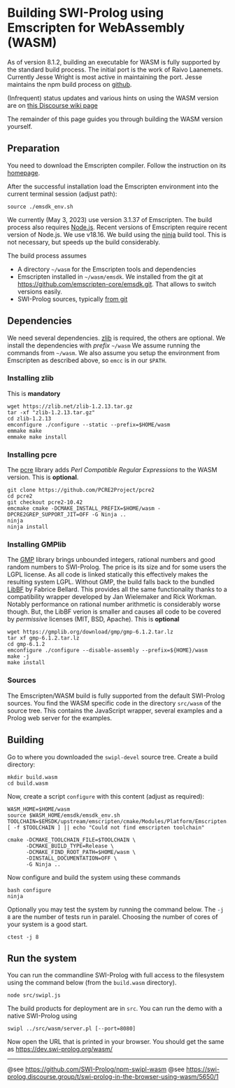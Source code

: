 # Building SWI-Prolog using Emscripten for WebAssembly (WASM)

As  of  version  8.1.2,  building  an executable  for  WASM  is  fully
supported by the standard build process.  The initial port is the work
of  Raivo  Laanemets.   Currently  Jesse  Wright  is  most  active  in
maintaining  the  port.  Jesse  maintains  the  npm build  process  on
[github](https://github.com/SWI-Prolog/npm-swipl-wasm).

(Infrequent) status updates and various hints on using the WASM version
are on [this Discourse wiki page](https://swi-prolog.discourse.group/t/swi-prolog-in-the-browser-using-wasm/5650/1)

The  remainder of  this  page  guides you  through  building the  WASM
version yourself.


## Preparation

You need to  download the Emscripten compiler.  Follow the instruction
on                                                                 its
[homepage](http://kripken.github.io/emscripten-site/docs/getting_started/downloads.html).

After the successful installation load the Emscripten environment into
the current terminal session (adjust path):

    source ./emsdk_env.sh

We  currently (May  3, 2023)  use version  3.1.37 of  Emscripten.  The
build  process also  requires [Node.js](https://nodejs.org/).   Recent
versions  of Emscripten  require recent  version of  Node.js.  We  use
v18.16.   We build  using the  [ninja](https://ninja-build.org/) build
tool.  This is not necessary, but speeds up the build considerably.

The build process assumes

  - A directory `~/wasm` for the Emscripten tools and dependencies
  - Emscripten installed in `~/wasm/emsdk`.  We installed from the
    git at https://github.com/emscripten-core/emsdk.git.  That
	allows to switch versions easily.
  - SWI-Prolog sources, typically [from git](https://github.com/SWI-Prolog/swipl-devel)


## Dependencies

We need several  dependencies.  [zlib](https://zlib.net/) is required,
the others  are optional.  We  install the dependencies  with _prefix_
`~/wasm` We assume running the commands from `~/wasm`.  We also assume
you  setup the  environment  from Emscripten  as  described above,  so
`emcc` is in our `$PATH`.

### Installing zlib

This is __mandatory__

    wget https://zlib.net/zlib-1.2.13.tar.gz
    tar -xf "zlib-1.2.13.tar.gz"
    cd zlib-1.2.13
    emconfigure ./configure --static --prefix=$HOME/wasm
    emmake make
	emmake make install

### Installing pcre

The  [pcre](https://www.pcre.org/)   library  adds   _Perl  Compatible
Regular Expressions_ to the WASM version.  This is __optional__.

    git clone https://github.com/PCRE2Project/pcre2
	cd pcre2
	git checkout pcre2-10.42
	emcmake cmake -DCMAKE_INSTALL_PREFIX=$HOME/wasm -DPCRE2GREP_SUPPORT_JIT=OFF -G Ninja ..
	ninja
	ninja install

### Installing GMPlib

The  [GMP](https://gmplib.org/)  library  brings  unbounded  integers,
rational numbers and good random  numbers to SWI-Prolog.  The price is
its size and for  some users the LGPL license.  As  all code is linked
statically this effectively makes  the resulting system LGPL.  Without
GMP,     the      build     falls     back     to      the     bundled
[LibBF](https://bellard.org/libbf/) by Fabrice Bellard.  This provides
all the same functionality thanks to a compatibility wrapper developed
by Jan Wielemaker  and Rick Workman.  Notably  performance on rational
number arithmetic is considerably worse though.  But, the LibBF verion
is smaller and causes all code  to be covered by _permissive_ licenses
(MIT, BSD, Apache).   This is __optional__

    wget https://gmplib.org/download/gmp/gmp-6.1.2.tar.lz
	tar xf gmp-6.1.2.tar.lz
	cd gmp-6.1.2
	emconfigure ./configure --disable-assembly --prefix=${HOME}/wasm
	make -j
	make install


### Sources

The  Emscripten/WASM  build  is   fully  supported  from  the  default
SWI-Prolog sources.  You find the  WASM specific code in the directory
`src/wasm` of the source tree.   This contains the JavaScript wrapper,
several examples and a Prolog web server for the examples.


## Building

Go to  where you downloaded  the `swipl-devel` source tree.   Create a
build directory:

    mkdir build.wasm
	cd build.wasm

Now, create a script `configure` with this content (adjust as required):

```
WASM_HOME=$HOME/wasm
source $WASM_HOME/emsdk/emsdk_env.sh
TOOLCHAIN=$EMSDK/upstream/emscripten/cmake/Modules/Platform/Emscripten.cmake
[ -f $TOOLCHAIN ] || echo "Could not find emscripten toolchain"

cmake -DCMAKE_TOOLCHAIN_FILE=$TOOLCHAIN \
      -DCMAKE_BUILD_TYPE=Release \
	  -DCMAKE_FIND_ROOT_PATH=$HOME/wasm \
	  -DINSTALL_DOCUMENTATION=OFF \
	  -G Ninja ..
```

Now configure and build the system using these commands

    bash configure
	ninja

Optionally you may test the system  by running the command below.  The
`-j 8` are the number of tests run in paralel.  Choosing the number of
cores of your system is a good start.

	ctest -j 8


## Run the system

You  can  run the  commandline  SWI-Prolog  with  full access  to  the
filesystem using the command below (from the `build.wasm` directory).

    node src/swipl.js

The build products for deployment are  in `src`.  You can run the demo
with a native SWI-Prolog using

    swipl ../src/wasm/server.pl [--port=8080]

Now open the URL that is printed  in your browser.  You should get the
same as https://dev.swi-prolog.org/wasm/

---
@see https://github.com/SWI-Prolog/npm-swipl-wasm
@see https://swi-prolog.discourse.group/t/swi-prolog-in-the-browser-using-wasm/5650/1
